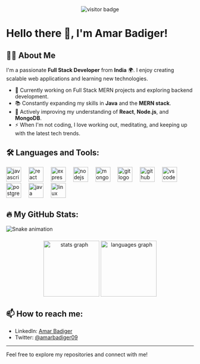 <div align="center">
  <img src="https://visitor-badge.laobi.icu/badge?page_id=amarbadiger.amarbadiger" alt="visitor badge"/> 
</div>

# Hello there 👋, I'm Amar Badiger!

## 👨‍💻 About Me
I'm a passionate **Full Stack Developer** from **India** 🌍. I enjoy creating scalable web applications and learning new technologies.

- 🔭 Currently working on Full Stack MERN projects and exploring backend development.
- 📚 Constantly expanding my skills in **Java** and the **MERN stack**.
- 🌱 Actively improving my understanding of **React**, **Node.js**, and **MongoDB**.
- ⚡ When I'm not coding, I love working out, meditating, and keeping up with the latest tech trends.

## 🛠 Languages and Tools:
<div>
  <img src="https://skillicons.dev/icons?i=js" height="40" alt="javascript logo"  />
  <img width="12" />
  <img src="https://skillicons.dev/icons?i=react" height="40" alt="react logo"  />
  <img width="12" />
  <img src="https://skillicons.dev/icons?i=express" height="40" alt="express logo"  />
  <img width="12" />
  <img src="https://skillicons.dev/icons?i=nodejs" height="40" alt="nodejs logo"  />
  <img width="12" />
  <img src="https://skillicons.dev/icons?i=mongodb" height="40" alt="mongodb logo"  />
  <img width="12" />
  <img src="https://skillicons.dev/icons?i=git" height="40" alt="git logo"  />
  <img width="12" />
  <img src="https://skillicons.dev/icons?i=github" height="40" alt="github logo"  />
  <img width="12" />
  <img src="https://skillicons.dev/icons?i=vscode" height="40" alt="vscode logo"  />
  <img width="12" />
  <img src="https://skillicons.dev/icons?i=postgres" height="40" alt="postgresql logo"  />
  <img width="12" />
  <img src="https://skillicons.dev/icons?i=java" height="40" alt="java logo"  />
  <img width="12" />
  <img src="https://skillicons.dev/icons?i=linux" height="40" alt="linux logo"  />
</div>

## 🔥 My GitHub Stats:
<img src="https://raw.githubusercontent.com/amarbadiger1/amarbadiger1/output/snake.svg" alt="Snake animation" />

###

<div align="center">
  <img src="https://github-readme-stats.vercel.app/api?username=amarbadiger1&hide_title=false&hide_rank=false&show_icons=true&include_all_commits=true&count_private=true&disable_animations=false&theme=dracula&locale=en&hide_border=false" height="150" alt="stats graph"  />
  <img src="https://github-readme-stats.vercel.app/api/top-langs?username=amarbadiger1&locale=en&hide_title=false&layout=compact&card_width=320&langs_count=5&theme=dracula&hide_border=false" height="150" alt="languages graph"  />
</div>

###

## 📫 How to reach me:
- LinkedIn: [Amar Badiger](https://www.linkedin.com/in/amarbadiger/)
- Twitter: [@amarbadiger09](https://x.com/amarbadiger09)

---

Feel free to explore my repositories and connect with me!
